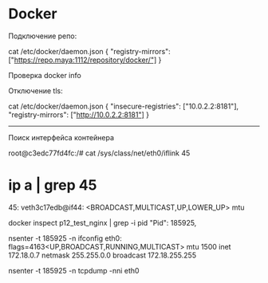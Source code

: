 # Docker

Подключение репо:

cat /etc/docker/daemon.json
{
       "registry-mirrors": ["https://repo.maya:1112/repository/docker/"]
}

Проверка docker info

Отключение tls:

cat /etc/docker/daemon.json
{
        "insecure-registries": ["10.0.2.2:8181"],
           "registry-mirrors": ["http://10.0.2.2:8181"]
}

--------------------------------------------------------------------

Поиск интерфейса контейнера

root@c3edc77fd4fc:/# cat /sys/class/net/eth0/iflink
45

# ip a | grep 45
45: veth3c17edb@if44: <BROADCAST,MULTICAST,UP,LOWER_UP> mtu


docker inspect p12_test_nginx | grep -i pid
"Pid": 185925,

nsenter -t 185925 -n ifconfig
eth0: flags=4163<UP,BROADCAST,RUNNING,MULTICAST>  mtu 1500
       inet 172.18.0.7  netmask 255.255.0.0  broadcast 172.18.255.255

nsenter -t 185925 -n tcpdump -nni eth0


